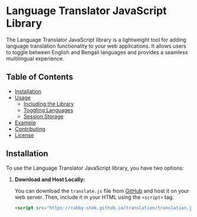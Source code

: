 # Language Translator JavaScript Library

The Language Translator JavaScript library is a lightweight tool for adding language translation functionality to your web applications. It allows users to toggle between English and Bengali languages and provides a seamless multilingual experience.

## Table of Contents

- [Installation](#installation)
- [Usage](#usage)
  - [Including the Library](#including-the-library)
  - [Toggling Languages](#toggling-languages)
  - [Session Storage](#session-storage)
- [Example](#example)
- [Contributing](#contributing)
- [License](#license)

## Installation

To use the Language Translator JavaScript library, you have two options:

1. **Download and Host Locally:**

   You can download the `translate.js` file from [GitHub]([https://github.com/yourusername/your-repo/blob/main/translate.js](https://rabby-shek.github.io/translation/translation.js)) and host it on your web server. Then, include it in your HTML using the `<script>` tag.

   ```html
   <script src="https://rabby-shek.github.io/translation/translation.js)"></script>
